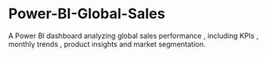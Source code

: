 # Power-BI-Global-Sales
A Power BI dashboard analyzing global sales performance , including KPIs , monthly trends , product insights and market segmentation.
